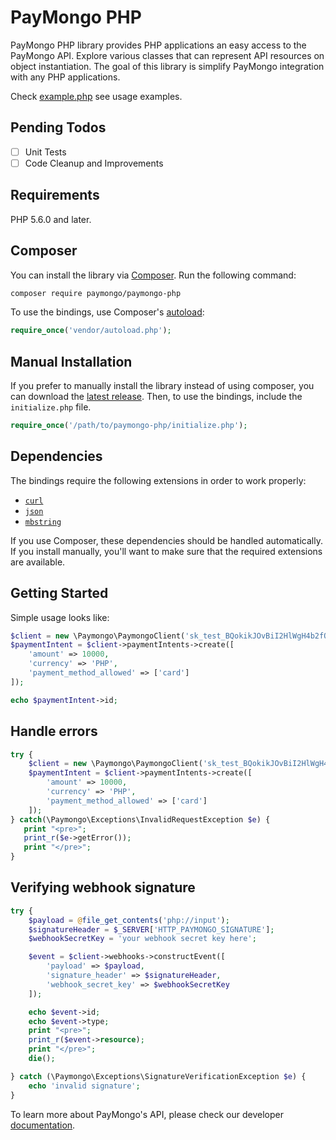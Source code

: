 # PayMongo PHP

PayMongo PHP library provides PHP applications an easy access to the PayMongo API. Explore various classes that can represent API resources on object instantiation. The goal of this library is simplify PayMongo integration with any PHP applications.

Check [example.php](https://github.com/paymongo/paymongo-php/blob/development/example.php) see usage examples.

## Pending Todos
- [ ] Unit Tests
- [ ] Code Cleanup and Improvements

## Requirements

PHP 5.6.0 and later.

## Composer

You can install the library via [Composer](http://getcomposer.org/). Run the following command:

```bash
composer require paymongo/paymongo-php
```

To use the bindings, use Composer's [autoload](https://getcomposer.org/doc/01-basic-usage.md#autoloading):

```php
require_once('vendor/autoload.php');
```

## Manual Installation

If you prefer to manually install the library instead of using composer, you can download the [latest release](https://github.com/paymongo/paymongo-php/releases). Then, to use the bindings, include the `initialize.php` file.

```php
require_once('/path/to/paymongo-php/initialize.php');
```

## Dependencies

The bindings require the following extensions in order to work properly:

-   [`curl`](https://secure.php.net/manual/en/book.curl.php)
-   [`json`](https://secure.php.net/manual/en/book.json.php)
-   [`mbstring`](https://www.php.net/manual/en/book.mbstring.php)

If you use Composer, these dependencies should be handled automatically. If you install manually, you'll want to make sure that the required extensions are available.

## Getting Started

Simple usage looks like:

```php
$client = new \Paymongo\PaymongoClient('sk_test_BQokikJOvBiI2HlWgH4b2fQ2');
$paymentIntent = $client->paymentIntents->create([
    'amount' => 10000,
    'currency' => 'PHP',
    'payment_method_allowed' => ['card']
]);

echo $paymentIntent->id;
```

## Handle errors

```php
try {
    $client = new \Paymongo\PaymongoClient('sk_test_BQokikJOvBiI2HlWgH4b2fQ2');
    $paymentIntent = $client->paymentIntents->create([
        'amount' => 10000,
        'currency' => 'PHP',
        'payment_method_allowed' => ['card']
    ]);
} catch(\Paymongo\Exceptions\InvalidRequestException $e) {
   print "<pre>";
   print_r($e->getError());
   print "</pre>";
}
```

## Verifying webhook signature

```php
try {
    $payload = @file_get_contents('php://input');
    $signatureHeader = $_SERVER['HTTP_PAYMONGO_SIGNATURE'];
    $webhookSecretKey = 'your webhook secret key here';

    $event = $client->webhooks->constructEvent([
        'payload' => $payload,
        'signature_header' => $signatureHeader,
        'webhook_secret_key' => $webhookSecretKey
    ]);

    echo $event->id;
    echo $event->type;
    print "<pre>";
    print_r($event->resource);
    print "</pre>";
    die();

} catch (\Paymongo\Exceptions\SignatureVerificationException $e) {
    echo 'invalid signature';
}
```

To learn more about PayMongo's API, please check our developer [documentation](https://developers.paymongo.com).